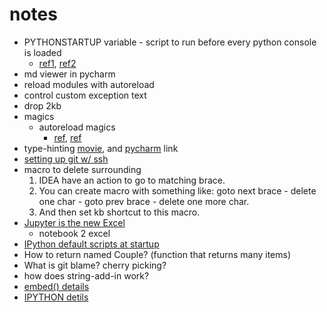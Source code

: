 # notes
* PYTHONSTARTUP variable - script to run before every python console is loaded 
    * [ref1](https://desktop.arcgis.com/en/arcmap/10.3/analyze/executing-tools/modifying-settings.htm), [ref2](https://stackoverflow.com/questions/11124578/automatically-import-modules-when-entering-the-python-or-ipython-interpreter)
* md viewer in pycharm   
* reload modules with autoreload
* control custom exception text
* drop 2kb
* magics
    * autoreload magics
        * [ref](https://ipython.readthedocs.io/en/stable/config/extensions/autoreload.html#autoreload), [ref](https://stackoverflow.com/questions/2534480/proper-way-to-reload-a-python-module-from-the-console)
* type-hinting [movie](https://www.youtube.com/watch?v=JqBCFfiE11g), and [pycharm](https://blog.jetbrains.com/pycharm/2015/11/python-3-5-type-hinting-in-pycharm-5/) link
* [setting up git w/ ssh](http://guganeshan.com/blog/setting-up-git-and-tortoisegit-with-bitbucket-step-by-step.html)
* macro to delete surrounding
    1. IDEA have an action to go to matching brace.
    1. You can create macro with something like: goto next brace - delete one char - goto prev brace - delete one more char.
    1. And then set kb shortcut to this macro.
* [Jupyter is the new Excel](https://towardsdatascience.com/jupyter-is-the-new-excel-but-not-for-your-boss-d24340ebf314)
    * notebook 2 excel
* [IPython default scripts at startup](https://ipython.org/ipython-doc/1/config/overview.html)    
* How to return named Couple? (function that returns many items)
* What is git blame? cherry picking?
* how does string-add-in work?
* [embed() details](https://ipython.readthedocs.io/en/stable/interactive/reference.html#embedding-ipython)
* [IPYTHON detils](https://ipython.readthedocs.io/en/stable/interactive/reference.html#embedding-ipython) 